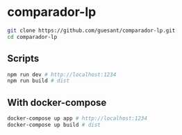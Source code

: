 # comparador-lp

```sh
git clone https://github.com/guesant/comparador-lp.git
cd comparador-lp
```

## Scripts

```sh
npm run dev # http://localhost:1234
npm run build # dist
```

## With docker-compose

```sh
docker-compose up app # http://localhost:1234
docker-compose up build # dist
```
